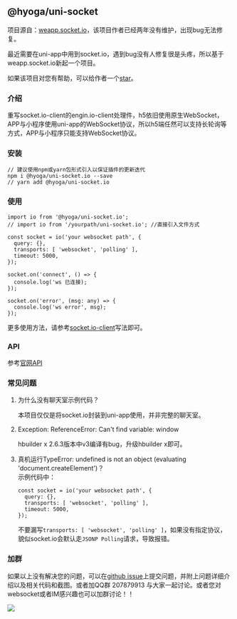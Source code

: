 ## @hyoga/uni-socket

项目源自：[weapp.socket.io](https://github.com/10cella/weapp.socket.io)，该项目作者已经两年没有维护，出现bug无法修复。

最近需要在uni-app中用到socket.io，遇到bug没有人修复很是头疼，所以基于weapp.socket.io新起一个项目。

如果该项目对您有帮助，可以给作者一个[star](https://github.com/AspenLuoQiang/hyoga-uni-socket.io)。

### 介绍

重写socket.io-client的engin.io-client处理件，h5依旧使用原生WebSocket，APP与小程序使用uni-app的WebSocket协议，所以h5端任然可以支持长轮询等方式，APP与小程序只能支持WebSocket协议。

### 安装

```
// 建议使用npm或yarn包形式引入以保证插件的更新迭代
npm i @hyoga/uni-socket.io --save
// yarn add @hyoga/uni-socket.io
```

### 使用

```
import io from '@hyoga/uni-socket.io';
// import io from '/yourpath/uni-socket.io'; //直接引入文件方式

const socket = io('your websocket path', {
  query: {},
  transports: [ 'websocket', 'polling' ],
  timeout: 5000,
});

socket.on('connect', () => {
  console.log('ws 已连接);
});

socket.on('error', (msg: any) => {
  console.log('ws error', msg);
});
```

更多使用方法，请参考[socket.io-client](https://github.com/socketio/socket.io-client)写法即可。

### API

参考[官网API](https://socket.io/docs/client-api/)

### 常见问题

1. 为什么没有聊天室示例代码？  

    本项目仅仅是将socket.io封装到uni-app使用，并非完整的聊天室。

2. Exception: ReferenceError: Can't find variable: window  

    hbuilder x 2.6.3版本中v3编译有bug，升级hbuilder x即可。

3. 真机运行TypeError: undefined is not an object (evaluating 'document.createElement')？  
    示例代码中：  

    ```
    const socket = io('your websocket path', {
      query: {},
      transports: [ 'websocket', 'polling' ],
      timeout: 5000,
    });
    ```
    不要漏写`transports: [ 'websocket', 'polling' ]`，如果没有指定协议，貌似socket.io会默认走`JSONP Polling`请求，导致报错。

### 加群

如果以上没有解决您的问题，可以在[github issue](https://github.com/AspenLuoQiang/hyoga-uni-socket.io/issues)上提交问题，并附上问题详细介绍以及相关代码和截图。或者加QQ群 207879913 与大家一起讨论。或者您对websocket或者IM感兴趣也可以加群讨论！！

<img src="https://cdn2.waikuaiba.cn/uploads/20200526/ef46f4aacc5776dafcf70985edc515f4.jpeg" >